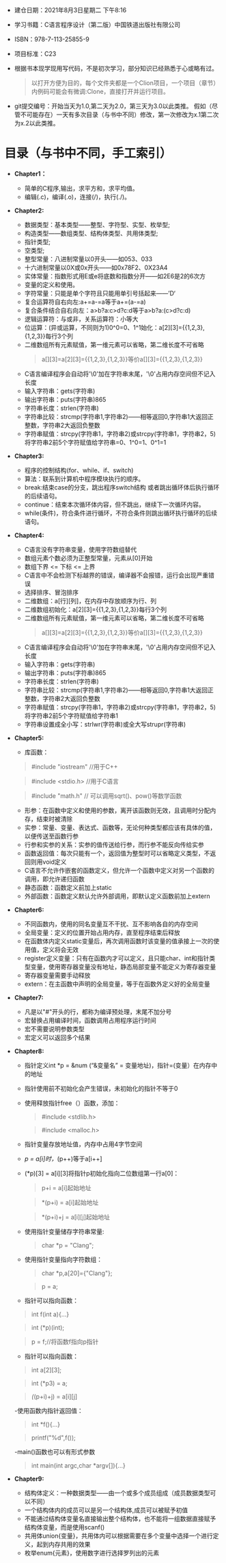 ﻿- 建仓日期：2021年8月3日星期二 下午8:16

- 学习书籍：C语言程序设计（第二版）中国铁道出版社有限公司

- ISBN：978-7-113-25855-9

- 项目标准：C23

- 根据书本现学现用写代码，不是初次学习，部分知识已经熟悉于心或略有过。
    >以打开方便为目的，每个文件夹都是一个Clion项目，一个项目（章节）内例码可能会有微调:Clone，直接打开并运行项目。

- git提交编号：开始当天为1.0,第二天为2.0，第三天为3.0以此类推。
假如（尽管不可能存在）一天有多次目录（与书中不同）修改，第一次修改为x.1第二次为x.2以此类推。


# 目录（与书中不同，手工索引）

- **Chapter1：**
  - 简单的C程序,输出，求平方和，求平均值。
  - 编辑(.c)，编译(.o)，连接(/)，执行(./)。
- **Chapter2:**
  - 数据类型：基本类型——整型、字符型、实型、枚举型;
  - 构造类型——数组类型、结构体类型、共用体类型;
  - 指针类型;
  - 空类型;
  - 整型常量：八进制常量以0开头——如053、033
  - 十六进制常量以0X或0x开头——如0x78F2、0X23A4
  - 实体常量：指数形式用E或e将底数和指数分开——如2E6是2的6次方
  - 变量的定义和使用。
  - 字符常量：只能是单个字符且只能用单引号括起来——’D‘
  - 复合运算符自右向左:a+=a-=a等于a+=(a-=a)
  - 复合条件结合自右向左：a>b?a:c>d?c:d等于a>b?a:(c>d?c:d)
  - 逻辑运算符：与或非，关系运算符：小等大
  - 位运算：(异或运算，不同则为1)0^0=0、1^1始化：a[2][3]={{1,2,3},{1,2,3}}每行3个列
  - 二维数组所有元素赋值，第一维元素可以省略，第二维长度不可省略
    >a[][3]=a[2][3]={{1,2,3},{1,2,3}}等价a[][3]={{1,2,3},{1,2,3}}
  - C语言编译程序会自动将'\0'加在字符串末尾，'\0'占用内存空间但不记入长度
  - 输入字符串：gets(字符串)
  - 输出字符串：puts(字符串)865
  - 字符串长度：strlen(字符串)
  - 字符串比较：strcmp(字符串1,字符串2)——相等返回0,字符串1大返回正整数，字符串2大返回负整数
  - 字符串赋值：strcpy(字符串1，字符串2)或strcpy(字符串1，字符串2，5)将字符串2前5个字符赋值给字符串=0、1^0=1、0^1=1
- **Chapter3:**
  - 程序的控制结构(for、while、if、switch)
  - 算法：联系到计算机中程序模块执行的顺序。
  - break:结束case的分支，跳出程序switch结构
  或者跳出循环体后执行循环的后续语句。
  - continue：结束本次循环体内容，但不跳出，继续下一次循环内容。
  - while(条件)，符合条件进行循环，不符合条件则跳出循环执行循环的后续语句。
- **Chapter4:**
  - C语言没有字符串变量，使用字符数组替代
  - 数组元素个数必须为正整型常量，元素从[0]开始
  - 数组下界 <= 下标 <= 上界
  - C语言中不会检测下标越界的错误，编译器不会报错，运行会出现严重错误
  - 选择排序、冒泡排序
  - 二维数组：a[行][列]，在内存中存放顺序为行、列
  - 二维数组初始化：a[2][3]={{1,2,3},{1,2,3}}每行3个列
  - 二维数组所有元素赋值，第一维元素可以省略，第二维长度不可省略
    >a[][3]=a[2][3]={{1,2,3},{1,2,3}}等价a[][3]={{1,2,3},{1,2,3}}
  - C语言编译程序会自动将'\0'加在字符串末尾，'\0'占用内存空间但不记入长度
  - 输入字符串：gets(字符串)
  - 输出字符串：puts(字符串)865
  - 字符串长度：strlen(字符串)
  - 字符串比较：strcmp(字符串1,字符串2)——相等返回0,字符串1大返回正整数，字符串2大返回负整数
  - 字符串赋值：strcpy(字符串1，字符串2)或strcpy(字符串1，字符串2，5)将字符串2前5个字符赋值给字符串1
  - 字符串设置成全小写：strlwr(字符串)或全大写strupr(字符串)
- **Chapter5:**
  - 库函数：

   >#include "iostream" //用于C++

   >#include <stdio.h> //用于C语言

   >#include "math.h" // 可以调用sqrt()、pow()等数学函数

  - 形参：在函数中定义和使用的参数，离开该函数则无效，且调用时分配内存，结束时被清除
  - 实参：常量、变量、表达式、函数等，无论何种类型都应该有具体的值，以便传送至函数行参
  - 行参和实参的关系：实参的值传送给行参，而行参不能反向传给实参
  - 函数返回值：每次只能有一个，返回值为整型时可以省略定义类型，不返回则用void定义
  - C语言不允许作嵌套的函数定义，但允许一个函数中定义对另一个函数的调用，即允许递归函数
  - 静态函数：函数定义前加上static
  - 外部函数：函数定义默认允许外部调用，即默认定义函数前加上extern
- **Chapter6:**
  - 不同函数内，使用的同名变量互不干扰、互不影响各自的内存空间
  - 全局变量：定义的位置开始占用内存，直至程序结束后释放
  - 在函数体内定义static变量后，再次调用函数时该变量的值承接上一次的使用值，定义将会无效
  - register定义变量：只有在函数内才可以定义，且只能char、int和指针类型变量，使用寄存器变量没有地址，静态局部变量不能定义为寄存器变量
  - 寄存器变量需要手动释放
  - extern：在主函数中声明的全局变量，等于在函数外定义好的全局变量
- **Chapter7:**
  - 凡是以"#"开头的行，都称为编译预处理，末尾不加分号
  - 宏替换占用编译时间，函数调用占用程序运行时间
  - 宏不需要说明参数类型
  - 宏定义可以返回多个结果
- **Chapter8:**
  - 指针定义int *p = &num (“&变量名” = 变量地址)，指针=(变量）在内存中的地址
  - 指针使用前不初始化会产生错误，未初始化的指针不等于0
  - 使用释放指针free（）函数，添加：
    > #include <stdlib.h>

    > #include <malloc.h>

  - 指针变量存放地址值，内存中占用4字节空间
  - *p = a[i]时，*(p++)等于a[i++]
  - (*p)[3] = a[i][3]将指针p初始化指向二位数组第一行a[0]：
    > p+i = a[i]起始地址

    > *(p+i) = a[i]起始地址

    > *(p+i)+j = a[i][j]起始地址

  - 使用指针变量储存字符串常量:
    > char *p = "Clang";
  - 使用指针变量指向字符数组：
    > char *p,a[20]={"Clang"};

    > p = a;
   - 指针可以指向函数：
    > int f(int a){...}

    > int (*p)(int);

    > p = f;//将函数f指向p指针

   - 指针可以指向函数：
    > int a[2][3];

    > int (*p3) = a;

    > *(*(p+i)+j) = a[i][j]

   -使用函数内指针返回值：
    > int *f(){...}

    > printf("%d",f());

   -main()函数也可以有形式参数
    > int main(int argc,char *argv[]){...}
- **Chapter9:**
   - 结构体定义：一种数据类型——由一个或多个成员组成（成员数据类型可以不同）
   - 一个结构体内的成员可以是另一个结构体,成员可以被赋予初值
   - 不能通过结构体变量名直接输出整个结构体，也不能将一组数据直接赋予结构体变量，而是使用scanf()
   - 共用体union{变量}，共用体内可以根据需要在多个变量中选择一个进行定义，起到内存共用的效果
   - 枚举enum{元素}，使用数字进行选择罗列出的元素
